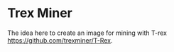 # Trex Miner

The idea here to create an image for mining with T-rex https://github.com/trexminer/T-Rex.